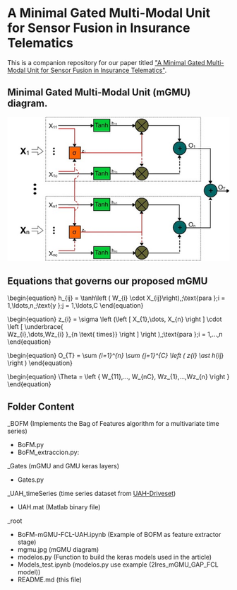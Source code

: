 # A Minimal Gated Multi-Modal Unit for Sensor Fusion in Insurance Telematics

This is a companion repository for our paper titled ["A Minimal Gated Multi-Modal Unit for Sensor Fusion in Insurance Telematics"](https://ieeexplore.ieee.org/document/10234395).

## Minimal Gated Multi-Modal Unit (mGMU) diagram.

![mGMU diagram](mgmu.jpg "")

## Equations that governs our proposed mGMU

\begin{equation}
	h_{ij} = \tanh\left ( W_{i} \cdot X_{ij}\right),\;\text{para }\;i = 1,\ldots,n,\;\text{y }\;j = 1,\ldots,C
\end{equation}

\begin{equation}
	z_{i} = \sigma \left (\left [ X_{1},\dots, X_{n} \right ] \cdot 
  \left [
  \underbrace{        
   Wz_{i},\dots,Wz_{i} 
     }_{n \text{ times}}
  \right ]
 \right ),\;\text{para }\;i = 1,...,n
\end{equation}

\begin{equation}
	O_{T} = \sum _{i=1}^{n}  \sum _{j=1}^{C} \left ( z_{i} \ast h_{ij} \right )
\end{equation}

\begin{equation}
\Theta = \left \{ W_{11},..., W_{nC}, Wz_{1},...,Wz_{n} \right \}
\end{equation}

## Folder Content

_BOFM  (Implements the Bag of Features algorithm for a multivariate time series)
- BoFM.py    
- BoFM_extraccion.py:  

_Gates (mGMU and GMU keras layers)
- Gates.py

_UAH_timeSeries (time series dataset from [UAH-Driveset](http://www.robesafe.uah.es/personal/eduardo.romera/uah-driveset/))
- UAH.mat (Matlab binary file)

_root
- BoFM-mGMU-FCL-UAH.ipynb (Example of BOFM as feature extractor stage)
- mgmu.jpg  (mGMU diagram)
- modelos.py (Function to build the keras models used in the article)
- Models_test.ipynb (modelos.py use example (2Ires_mGMU_GAP_FCL model))
- README.md (this file)
